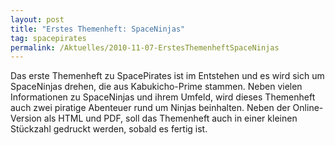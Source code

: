 ```yaml
---
layout: post
title: "Erstes Themenheft: SpaceNinjas"
tag: spacepirates
permalink: /Aktuelles/2010-11-07-ErstesThemenheftSpaceNinjas
---
```



Das erste Themenheft zu SpacePirates ist im Entstehen und es wird sich um SpaceNinjas drehen, die aus Kabukicho-Prime stammen. Neben vielen Informationen zu SpaceNinjas und ihrem Umfeld, wird dieses Themenheft auch zwei piratige Abenteuer rund um Ninjas beinhalten. Neben der Online-Version als HTML und PDF, soll das Themenheft auch in einer kleinen Stückzahl gedruckt werden, sobald es fertig ist.


